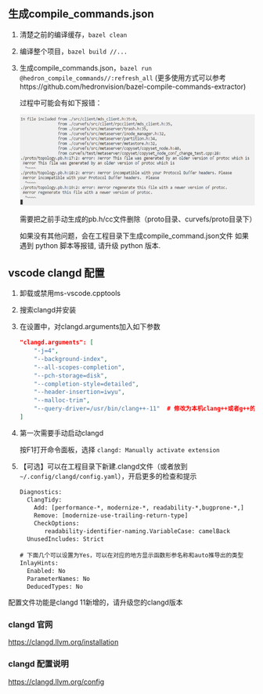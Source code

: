 ## 生成compile_commands.json

1. 清楚之前的编译缓存，`bazel clean`
2. 编译整个项目，`bazel build //...`
3. 生成compile_commands.json，`bazel run @hedron_compile_commands//:refresh_all` (更多使用方式可以参考https://github.com/hedronvision/bazel-compile-commands-extractor)

   过程中可能会有如下报错：

   ![](../images/clangd/clangd_error.png)

   需要把之前手动生成的pb.h/cc文件删除（proto目录、curvefs/proto目录下）
 
   如果没有其他问题，会在工程目录下生成compile_command.json文件
   如果遇到 python 脚本等报错, 请升级 python 版本.
## vscode clangd 配置

1. 卸载或禁用ms-vscode.cpptools
2. 搜索clangd并安装
3. 在设置中，对clangd.arguments加入如下参数
   
   ```json
   "clangd.arguments": [
       "-j=4",
       "--background-index",
       "--all-scopes-completion",
       "--pch-storage=disk",
       "--completion-style=detailed",
       "--header-insertion=iwyu",
       "--malloc-trim",
       "--query-driver=/usr/bin/clang++-11"  # 修改为本机clang++或者g++的路径
   ]
   ```

4. 第一次需要手动启动clangd

   按F1打开命令面板，选择 `clangd: Manually activate extension`

5. 【可选】可以在工程目录下新建.clangd文件（或者放到 `~/.config/clangd/config.yaml`），开启更多的检查和提示

   ```
   Diagnostics:
     ClangTidy:
       Add: [performance-*, modernize-*, readability-*,bugprone-*,]
       Remove: [modernize-use-trailing-return-type]
       CheckOptions:
          readability-identifier-naming.VariableCase: camelBack
     UnusedIncludes: Strict
   
   # 下面几个可以设置为Yes，可以在对应的地方显示函数形参名称和auto推导出的类型
   InlayHints:
     Enabled: No
     ParameterNames: No
     DeducedTypes: No
   ```
配置文件功能是clangd 11新增的，请升级您的clangd版本
### clangd 官网

https://clangd.llvm.org/installation

### clangd 配置说明

https://clangd.llvm.org/config
